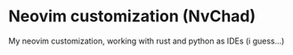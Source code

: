 # Neovim customization (NvChad)
My neovim customization, working with rust and python as IDEs (i guess...)
